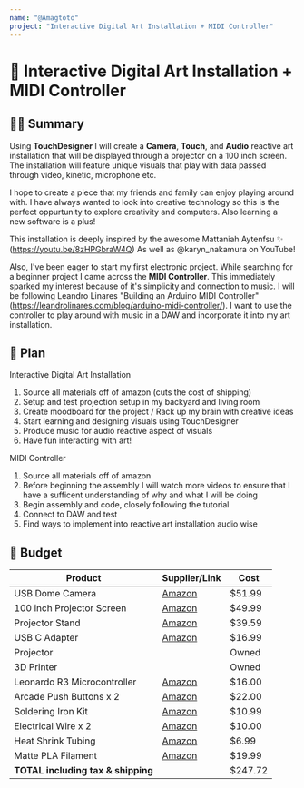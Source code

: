 ```yaml
---
name: "@Amagtoto"
project: "Interactive Digital Art Installation + MIDI Controller"
---
```


# 🌟 Interactive Digital Art Installation + MIDI Controller


## 🙋‍♀️ Summary
Using **TouchDesigner** I will create a **Camera**, **Touch**, and **Audio** reactive art installation that will be displayed through a projector on a 100 inch screen.
The installation will feature unique visuals that play with data passed through video, kinetic, microphone etc. 

I hope to create a piece that my friends and family can enjoy playing around with. I have always wanted to look into creative technology so this is the 
perfect oppurtunity to explore creativity and computers. Also learning a new software is a plus! 

This installation is deeply inspired by the awesome Mattaniah Aytenfsu ✨ (https://youtu.be/8zHPGbraW4Q) As well as @karyn_nakamura on YouTube! 

Also, I've been eager to start my first electronic project. While searching for a beginner project I came across the **MIDI Controller**. This immediately
sparked my interest because of it's simplicity and connection to music. I will be following Leandro Linares "Building an Arduino MIDI Controller" 
(https://leandrolinares.com/blog/arduino-midi-controller/). I want to use the controller to play around with music in a DAW and incorporate it into my art installation. 


## 📄 Plan
Interactive Digital Art Installation 
1. Source all materials off of amazon (cuts the cost of shipping) 
2. Setup and test projection setup in my backyard and living room 
3. Create moodboard for the project / Rack up my brain with creative ideas
4. Start learning and designing visuals using TouchDesigner 
5. Produce music for audio reactive aspect of visuals
6. Have fun interacting with art! 

MIDI Controller
1. Source all materials off of amazon
2. Before beginning the assembly I will watch more videos to ensure that I have a sufficent understanding of why and what I will be doing
3. Begin assembly and code, closely following the tutorial
4. Connect to DAW and test
5. Find ways to implement into reactive art installation audio wise 



## 💸 Budget 


| Product         | Supplier/Link                         | Cost   |
| --------------- | ------------------------------------- | ------ |
| USB Dome Camera  | [Amazon](https://www.amazon.com/Waterproof-Outdoor-Cameras-640X480-Raspberry/dp/B07N1DBRZW/ref=sr_1_6?crid=2S3YFQYW4UTZR&keywords=dome%2Bcamera%2Bfull%2Bhd%2B1080p&qid=1673626045&sprefix=dome%2Bcamera%2Bfull%2Bhd%2B1080p%2Caps%2C185&sr=8-6&ufe=app_do%3Aamzn1.fos.006c50ae-5d4c-4777-9bc0-4513d670b6bc&th=1) | $51.99  |
| 100 inch Projector Screen | [Amazon](https://www.amazon.com/Screen-Stand-120-inch-Osoeri/dp/B09P2RRV37/ref=sr_1_20?keywords=rear+projection+screen&qid=1673683372&sprefix=rear+proje%2Caps%2C174&sr=8-20)| $49.99 |
| Projector Stand  | [Amazon](https://www.amazon.com/gp/product/B0B53BMM24/ref=ox_sc_act_title_1?smid=A2JQQNN8GQPUDF&psc=1)  | $39.59 |
| USB C Adapter  | [Amazon](https://www.amazon.com/Adapter-Anker-High-Speed-Transfer-Notebook/dp/B08HZ6PS61/ref=sr_1_1?crid=1U52IEXSSWU69&keywords=anker+usb+c+to&qid=1673689576&sprefix=anker+usb+c+to+%2Caps%2C140&sr=8-1)  | $16.99 |
| Projector  |   | Owned |
| 3D Printer  |   | Owned |
| Leonardo R3 Microcontroller  | [Amazon](https://www.amazon.com/gp/product/B0786LJQ8K/ref=as_li_tl?ie=UTF8&camp=1789&creative=9325&creativeASIN=B0786LJQ8K&linkCode=as2&tag=lean8086-20&linkId=977cd209024b5626108df567f8de7c61) | $16.00 |
| Arcade Push Buttons x 2 | [Amazon](https://www.amazon.com/gp/product/B01LWQ9YN5/ref=as_li_tl?ie=UTF8&camp=1789&creative=9325&creativeASIN=B01LWQ9YN5&linkCode=as2&tag=lean8086-20&linkId=b11efbbacf80ec2fadec33dab76b2127)  | $22.00 |
| Soldering Iron Kit  | [Amazon](https://www.amazon.com/gp/product/B07XKZVG8Z/ref=as_li_tl?ie=UTF8&camp=1789&creative=9325&creativeASIN=B07XKZVG8Z&linkCode=as2&tag=lean8086-20&linkId=96b4e599f9eb66992b077f5adb31f257)  | $10.99 |
| Electrical Wire x 2 | [Amazon](https://www.amazon.com/gp/product/B0746HG158/ref=as_li_tl?ie=UTF8&camp=1789&creative=9325&creativeASIN=B0746HG158&linkCode=as2&tag=lean8086-20&linkId=fa7a2e75e4abc88adb7b911bbd140773&th=1)  | $10.00 |
| Heat Shrink Tubing  | [Amazon](https://www.amazon.com/560PCS-Heat-Shrink-Tubing-Eventronic/dp/B072PCQ2LW/ref=sr_1_4?keywords=heat%2Bshrink%2Btubing&qid=1673759130&sprefix=heat%2Bshrink%2Caps%2C150&sr=8-4&th=1)  | $6.99 |
| Matte PLA Filament  | [Amazon](https://www.amazon.com/Polymaker-PolyTerra-Bioplastic-Printing-Filament/dp/B08QMBPZBF/ref=sr_1_3?crid=32SFGHHL72E5A&keywords=PolyTerra%2BRecycled%2BMatte%2BPLA&qid=1673758690&sprefix=polyterra%2Brecycled%2Bmatte%2Bpla%2Caps%2C152&sr=8-3&th=1)  | $19.99 |
| **TOTAL including tax & shipping**           |                                       | $247.72 |
